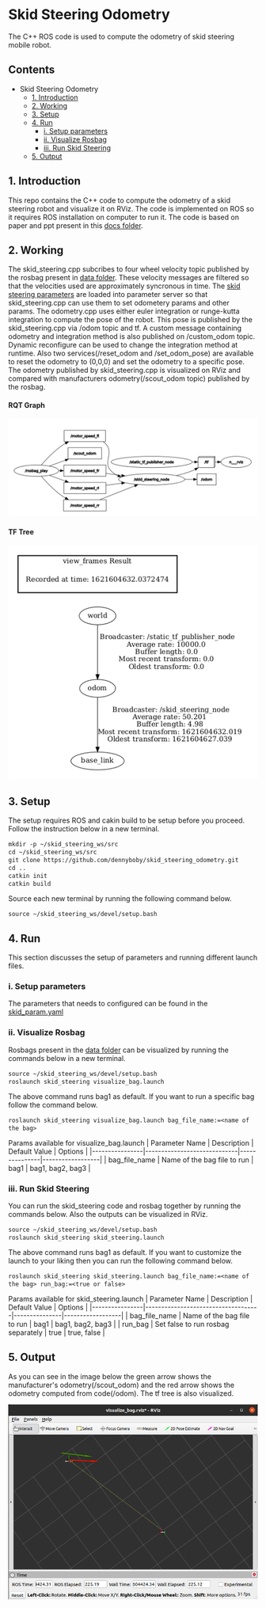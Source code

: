 # Skid Steering Odometry
The C++ ROS code is used to compute the odometry of skid steering mobile robot.

## Contents
- Skid Steering Odometry
  - [1. Introduction](#1-introduction)
  - [2. Working](#2-working)
  - [3. Setup](#3-setup)
  - [4. Run](#4-run)
    - [i. Setup parameters](#i-setup-parameters)
    - [ii. Visualize Rosbag](#ii-visualize-rosbag)
    - [iii. Run Skid Steering](#iii-run-skid-steering)
  - [5. Output](#5-output)

## 1. Introduction
This repo contains the C++ code to compute the odometry of a skid steering robot and visualize it on RViz. The code is implemented on ROS so it requires ROS installation on computer to run it. The code is based on paper and ppt present in this [docs folder](https://github.com/dennyboby/skid_steering_odometry/tree/master/docs/document). 

## 2. Working
The skid_steering.cpp subcribes to four wheel velocity topic published by the rosbag present in [data folder](https://github.com/dennyboby/skid_steering_odometry/tree/master/skid_steering/data). These velocity messages are filtered so that the velocities used are approximately syncronous in time. The [skid steering parameters](https://github.com/dennyboby/skid_steering_odometry/tree/master/skid_steering/config/skid_param.yaml) are loaded into parameter server so that skid_steering.cpp can use them to set odometery params and other params. The odometry.cpp uses either euler integration or runge-kutta integration to compute the pose of the robot. This pose is published by the skid_steering.cpp via /odom topic and tf. A custom message containing odometry and integration method is also published on /custom_odom topic. Dynamic reconfigure can be used to change the integration method at runtime. Also two services(/reset_odom and /set_odom_pose) are available to reset the odometry to (0,0,0) and set the odometry to a specific pose. The odometry published by skid_steering.cpp is visualized on RViz and compared with manufacturers odometry(/scout_odom topic) published by the rosbag.

#### RQT Graph
![rqt_graph](docs/img/rqt_graph.png)

#### TF Tree
![tf_tree](docs/img/tf.png)

## 3. Setup
The setup requires ROS and cakin build to be setup before you proceed. Follow the instruction below in a new terminal.

    mkdir -p ~/skid_steering_ws/src
    cd ~/skid_steering_ws/src
    git clone https://github.com/dennyboby/skid_steering_odometry.git
    cd ..
    catkin init
    catkin build

Source each new terminal by running the following command below.

    source ~/skid_steering_ws/devel/setup.bash

## 4. Run
This section discusses the setup of parameters and running different launch files.

### i. Setup parameters
The parameters that needs to configured can be found in the [skid_param.yaml](https://github.com/dennyboby/skid_steering_odometry/tree/master/skid_steering/config/skid_param.yaml)

### ii. Visualize Rosbag
Rosbags present in the [data folder](https://github.com/dennyboby/skid_steering_odometry/tree/master/skid_steering/data) can be visualized by running the commands below in a new terminal.

    source ~/skid_steering_ws/devel/setup.bash
    roslaunch skid_steering visualize_bag.launch

The above command runs bag1 as default. If you want to run a specific bag follow the command below.

    roslaunch skid_steering visualize_bag.launch bag_file_name:=<name of the bag>

Params available for visualize_bag.launch
| Parameter Name | Description                 | Default Value | Options          |
|----------------|-----------------------------|---------------|------------------|
| bag_file_name  | Name of the bag file to run | bag1          | bag1, bag2, bag3 |

### iii. Run Skid Steering
You can run the skid_steering code and rosbag together by running the commands below. Also the outputs can be visualized in RViz.

    source ~/skid_steering_ws/devel/setup.bash
    roslaunch skid_steering skid_steering.launch

The above command runs bag1 as default. If you want to customize the launch to your liking then you can run the following command below.

    roslaunch skid_steering skid_steering.launch bag_file_name:=<name of the bag> run_bag:=<true or false>

Params available for skid_steering.launch
| Parameter Name | Description                        | Default Value | Options          |
|----------------|------------------------------------|---------------|------------------|
| bag_file_name  | Name of the bag file to run        | bag1          | bag1, bag2, bag3 |
| run_bag        | Set false to run rosbag separately | true          | true, false      |

## 5. Output
As you can see in the image below the green arrow shows the manufacturer's odometry(/scout_odom) and the red arrow shows the odometry computed from code(/odom). The tf tree is also visualized.

![output](docs/img/output.png)